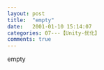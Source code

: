 ```yaml
---
layout: post
title:  "empty"
date:   2001-01-10 15:14:07
categories: 07---【Unity-优化】
comments: true
---
```

empty
